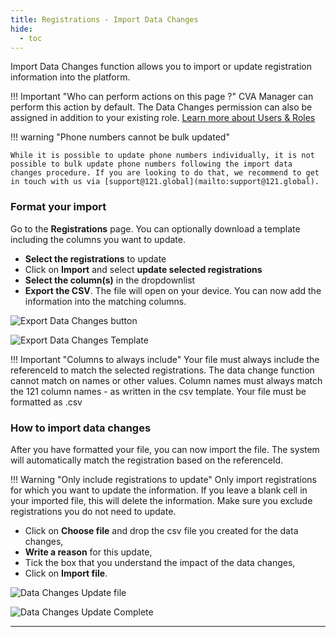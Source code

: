 ```yaml
---
title: Registrations - Import Data Changes
hide:
  - toc
---
```


Import Data Changes function allows you to import or update registration information into the platform.

!!! Important "Who can perform actions on this page ?"
    CVA Manager can perform this action by default. The Data Changes permission can also be assigned in addition to your existing role.
    [Learn more about Users & Roles](../users/users-roles-page.md)

!!! warning "Phone numbers cannot be bulk updated"

    While it is possible to update phone numbers individually, it is not possible to bulk update phone numbers following the import data changes procedure. If you are looking to do that, we recommend to get in touch with us via [support@121.global](mailto:support@121.global).

### Format your import

Go to the **Registrations** page. You can optionally download a template including the columns you want to update.

- **Select the registrations** to update
- Click on **Import** and select **update selected registrations**
- **Select the column(s)** in the dropdownlist
- **Export the CSV**. The file will open on your device. You can now add the information into the matching columns.

![Export Data Changes button](../assets/img/MassUpdateButton.png)

![Export Data Changes Template](../assets/img/MassUpdateWindow.png)

!!! Important "Columns to always include"
    Your file must always include the referenceId to match the selected registrations. The data change function cannot match on names or other values.
    Column names must always match the 121 column names - as written in the csv template.
    Your file must be formatted as .csv


### How to import data changes

After you have formatted your file, you can now import the file. The system will automatically match the registration based on the referenceId.

!!! Warning "Only include registrations to update"
    Only import registrations for which you want to update the information. If you leave a blank cell in your imported file, this will delete the information. Make sure you exclude registrations you do not need to update.

- Click on **Choose file** and drop the csv file you created for the data changes,
- **Write a reason** for this update,
- Tick the box that you understand the impact of the data changes,
- Click on **Import file**.

![Data Changes Update file](../assets/img/MassUpdateImportFile.png)

![Data Changes Update Complete](../assets/img/MassUpdateDone.png)

---

